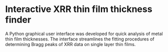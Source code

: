 # Interactive XRR thin film thickness finder
A Python graphical user interface was developed for quick analysis of metal thin film thicknesses. The interface streamlines the fitting procedures of determining Bragg peaks of XRR data on single layer thin films.
